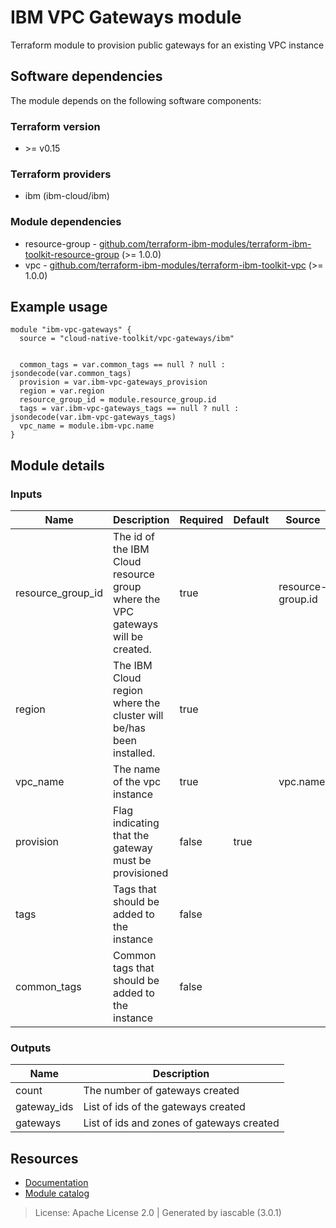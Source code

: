 # IBM VPC Gateways module

Terraform module to provision public gateways for an existing VPC instance


## Software dependencies

The module depends on the following software components:

### Terraform version

- \>= v0.15

### Terraform providers


- ibm (ibm-cloud/ibm)

### Module dependencies


- resource-group - [github.com/terraform-ibm-modules/terraform-ibm-toolkit-resource-group](https://github.com/terraform-ibm-modules/terraform-ibm-toolkit-resource-group) (>= 1.0.0)
- vpc - [github.com/terraform-ibm-modules/terraform-ibm-toolkit-vpc](https://github.com/terraform-ibm-modules/terraform-ibm-toolkit-vpc) (>= 1.0.0)

## Example usage

```hcl
module "ibm-vpc-gateways" {
  source = "cloud-native-toolkit/vpc-gateways/ibm"


  common_tags = var.common_tags == null ? null : jsondecode(var.common_tags)
  provision = var.ibm-vpc-gateways_provision
  region = var.region
  resource_group_id = module.resource_group.id
  tags = var.ibm-vpc-gateways_tags == null ? null : jsondecode(var.ibm-vpc-gateways_tags)
  vpc_name = module.ibm-vpc.name
}

```

## Module details

### Inputs

| Name | Description | Required | Default | Source |
|------|-------------|---------|----------|--------|
| resource_group_id | The id of the IBM Cloud resource group where the VPC gateways will be created. | true |  | resource-group.id |
| region | The IBM Cloud region where the cluster will be/has been installed. | true |  |  |
| vpc_name | The name of the vpc instance | true |  | vpc.name |
| provision | Flag indicating that the gateway must be provisioned | false | true |  |
| tags | Tags that should be added to the instance | false |  |  |
| common_tags | Common tags that should be added to the instance | false |  |  |

### Outputs

| Name | Description |
|------|-------------|
| count | The number of gateways created |
| gateway_ids | List of ids of the gateways created |
| gateways | List of ids and zones of gateways created |

## Resources

- [Documentation](https://operate.cloudnativetoolkit.dev)
- [Module catalog](https://modules.cloudnativetoolkit.dev)

> License: Apache License 2.0 | Generated by iascable (3.0.1)
